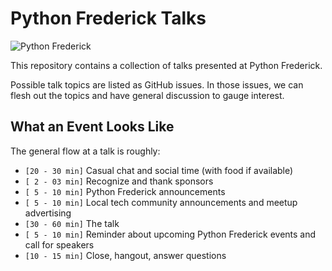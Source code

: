# Python Frederick Talks

![Python Frederick](https://raw.githubusercontent.com/python-frederick/talks/master/python-frederick.png)

This repository contains a collection of talks presented at Python Frederick.

Possible talk topics are listed as GitHub issues.
In those issues, we can flesh out the topics and have general
discussion to gauge interest.

## What an Event Looks Like

The general flow at a talk is roughly:

* `[20 - 30 min]` Casual chat and social time (with food if available)
* `[ 2 - 03 min]` Recognize and thank sponsors
* `[ 5 - 10 min]` Python Frederick announcements
* `[ 5 - 10 min]` Local tech community announcements and meetup advertising
* `[30 - 60 min]` The talk
* `[ 5 - 10 min]` Reminder about upcoming Python Frederick events and call for speakers
* `[10 - 15 min]` Close, hangout, answer questions
